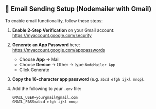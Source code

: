 ## 📧 Email Sending Setup (Nodemailer with Gmail)

To enable email functionality, follow these steps:

1. **Enable 2-Step Verification** on your Gmail account:  
   https://myaccount.google.com/security

2. **Generate an App Password** here:  
   https://myaccount.google.com/apppasswords  
   - Choose **App** → Mail  
   - Choose **Device** → Other → type `NodeMailer App`  
   - Click Generate

3. **Copy the 16-character app password** (e.g. `abcd efgh ijkl mnop`).

4. Add the following to your `.env` file:
   ```env
   GMAIL_USER=yourgmail@gmail.com
   GMAIL_PASS=abcd efgh ijkl mnop
